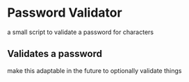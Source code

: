 # Password Validator
a small script to validate a password for characters

## Validates a password
make this adaptable in the future to optionally validate things